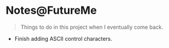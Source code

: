 # Notes@FutureMe

> Things to do in this project when I eventually come back.

- Finish adding ASCII control characters.
